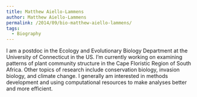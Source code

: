 ```yaml
---
title: Matthew Aiello-Lammens
author: Matthew Aiello-Lammens
permalink: /2014/09/bio-matthew-aiello-lammens/
tags:
  - Biography
---
```

I am a postdoc in the Ecology and Evolutionary Biology Department at the University of Connecticut in the US. I&#8217;m currently working on examining patterns of plant community structure in the Cape Floristic Region of South Africa. Other topics of research include conservation biology, invasion biology, and climate change. I generally am interested in methods development and using computational resources to make analyses better and more efficient.
